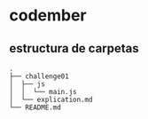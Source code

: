 # codember

## estructura de carpetas

```
.
├── challenge01
│  ├── js
│  │  └── main.js
│  └── explication.md
└── README.md
```
